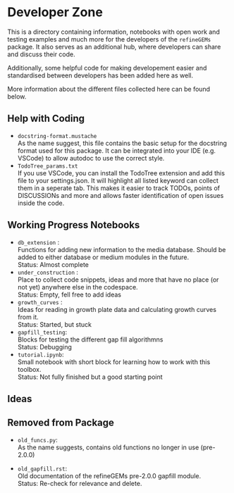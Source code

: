 # Developer Zone

This is a directory containing information, notebooks with open work and testing examples and much more for the developers of the `refineGEMs` package. It also serves as an additional hub, where developers can share and discuss their code.

Additionally, some helpful code for making developement easier and standardised 
between developers has been added here as well.

More information about the different files collected here can be found below.

## Help with Coding

- `docstring-format.mustache`<br>
  As the name suggest, this file contains the basic setup for the docstring
  format used for this package. It can be integrated into your IDE (e.g. VSCode) to allow autodoc to use the correct style.
- `TodoTree_params.txt`<br>
  If you use VSCode, you can install the TodoTree extension and add this file to your settings.json. It will highlight all listed keyword can collect them in a seperate tab. This makes it easier to track TODOs, points of DISCUSSIONs and more and allows faster identification of open issues inside the code.

## Working Progress Notebooks

- `db_extension` : <br>
  Functions for adding new information to the media database. Should be added to either database or medium modules in the future.<br>
  Status: Almost complete
- `under_construction` :<br>
  Place to collect code snippets, ideas and more that have no place (or not yet) anywhere else in the codespace.<br>
  Status: Empty, fell free to add ideas<br>
- `growth_curves` : <br>
  Ideas for reading in growth plate data and calculating growth curves from it.<br>
  Status: Started, but stuck
- `gapfill_testing`:<br>
  Blocks for testing the different gap fill algorithmns<br>
  Status: Debugging  
- `tutorial.ipynb`: <br>
  Small notebook with short block for learning how to work with this toolbox. <br>
  Status: Not fully finished but a good starting point

## Ideas



## Removed from Package

- `old_funcs.py`: <br>
  As the name suggests, contains old functions no longer in use (pre-2.0.0)

- `old_gapfill.rst`: <br>
  Old documentation of the refineGEMs pre-2.0.0 gapfill module. <br>
  Status: Re-check for relevance and delete.
